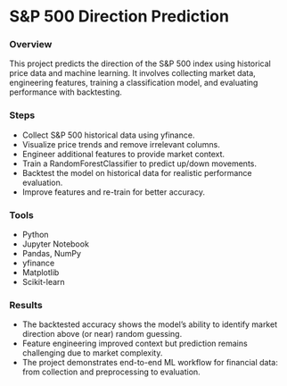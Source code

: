 # S&P 500 Direction Prediction

### Overview
This project predicts the direction of the S&P 500 index using historical price data and machine learning. It involves collecting market data, engineering features, training a classification model, and evaluating performance with backtesting.

### Steps
- Collect S&P 500 historical data using yfinance.
- Visualize price trends and remove irrelevant columns.
- Engineer additional features to provide market context.
- Train a RandomForestClassifier to predict up/down movements.
- Backtest the model on historical data for realistic performance evaluation.
- Improve features and re-train for better accuracy.

### Tools
- Python
- Jupyter Notebook
- Pandas, NumPy
- yfinance
- Matplotlib
- Scikit-learn

### Results
- The backtested accuracy shows the model’s ability to identify market direction above (or near) random guessing.
- Feature engineering improved context but prediction remains challenging due to market complexity.
- The project demonstrates end-to-end ML workflow for financial data: from collection and preprocessing to evaluation.
